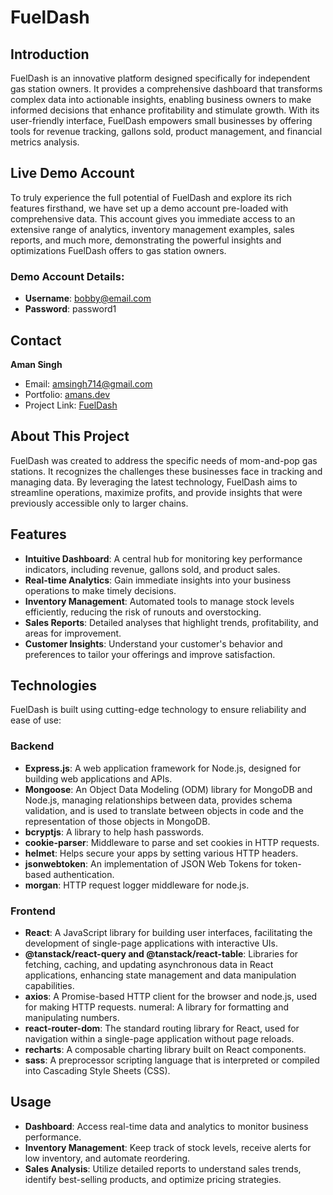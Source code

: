 # FuelDash

## Introduction
FuelDash is an innovative platform designed specifically for independent gas station owners. It provides a comprehensive dashboard that transforms complex data into actionable insights, enabling business owners to make informed decisions that enhance profitability and stimulate growth. With its user-friendly interface, FuelDash empowers small businesses by offering tools for revenue tracking, gallons sold, product management, and financial metrics analysis.

## Live Demo Account
To truly experience the full potential of FuelDash and explore its rich features firsthand, we have set up a demo account pre-loaded with comprehensive data. This account gives you immediate access to an extensive range of analytics, inventory management examples, sales reports, and much more, demonstrating the powerful insights and optimizations FuelDash offers to gas station owners.

### Demo Account Details:
- **Username**: bobby@email.com
- **Password**: password1


## Contact

**Aman Singh**

- Email: [amsingh714@gmail.com](mailto:amsingh714@gmail.com)
- Portfolio: [amans.dev](https://amans.dev)
- Project Link: [FuelDash](https://www.fueldash.co/)


## About This Project
FuelDash was created to address the specific needs of mom-and-pop gas stations. It recognizes the challenges these businesses face in tracking and managing data. By leveraging the latest technology, FuelDash aims to streamline operations, maximize profits, and provide insights that were previously accessible only to larger chains.

## Features
- **Intuitive Dashboard**: A central hub for monitoring key performance indicators, including revenue, gallons sold, and product sales.
- **Real-time Analytics**: Gain immediate insights into your business operations to make timely decisions.
- **Inventory Management**: Automated tools to manage stock levels efficiently, reducing the risk of runouts and overstocking.
- **Sales Reports**: Detailed analyses that highlight trends, profitability, and areas for improvement.
- **Customer Insights**: Understand your customer's behavior and preferences to tailor your offerings and improve satisfaction.


## Technologies
FuelDash is built using cutting-edge technology to ensure reliability and ease of use:

### Backend
- **Express.js**: A web application framework for Node.js, designed for building web applications and APIs.
- **Mongoose**: An Object Data Modeling (ODM) library for MongoDB and Node.js, managing relationships between data, provides schema validation, and is used to translate between objects in code and the representation of those objects in MongoDB.
- **bcryptjs**: A library to help hash passwords.
- **cookie-parser**: Middleware to parse and set cookies in HTTP requests.
- **helmet**: Helps secure your apps by setting various HTTP headers.
- **jsonwebtoken**: An implementation of JSON Web Tokens for token-based authentication.
- **morgan**: HTTP request logger middleware for node.js.


### Frontend
- **React**: A JavaScript library for building user interfaces, facilitating the development of single-page applications with interactive UIs.
- **@tanstack/react-query and @tanstack/react-table**: Libraries for fetching, caching, and updating asynchronous data in React applications, enhancing state management and data manipulation capabilities.
- **axios**: A Promise-based HTTP client for the browser and node.js, used for making HTTP requests.
numeral: A library for formatting and manipulating numbers.
- **react-router-dom**: The standard routing library for React, used for navigation within a single-page application without page reloads.
- **recharts**: A composable charting library built on React components.
- **sass**: A preprocessor scripting language that is interpreted or compiled into Cascading Style Sheets (CSS).

## Usage

- **Dashboard**: Access real-time data and analytics to monitor business performance.
- **Inventory Management**: Keep track of stock levels, receive alerts for low inventory, and automate reordering.
- **Sales Analysis**: Utilize detailed reports to understand sales trends, identify best-selling products, and optimize pricing strategies.

